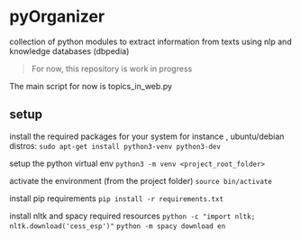 # pyOrganizer
collection of python modules to extract information from texts using nlp and 
knowledge databases (dbpedia)

> For now, this repository is work in progress

The main script for now is topics_in_web.py


## setup

install the required packages for your system
for instance , ubuntu/debian distros:
`sudo apt-get install python3-venv python3-dev`

setup the python virtual env
`python3 -m venv <project_root_folder>`

activate the environment (from the project folder)
`source bin/activate`

install pip requirements
`pip install -r requirements.txt`


install nltk and spacy required resources
`python -c "import nltk; nltk.download('cess_esp')"`
`python -m spacy download en`

